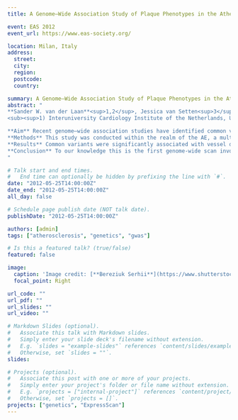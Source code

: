 ```yaml
---
title: A Genome–Wide Association Study of Plaque Phenotypes in the Athero–Express Biobank Study

event: EAS 2012
event_url: https://www.eas-society.org/

location: Milan, Italy
address:
  street: 
  city: 
  region: 
  postcode: 
  country: 

summary: A Genome–Wide Association Study of Plaque Phenotypes in the Athero–Express Biobank Study.
abstract: "
**Sander W. van der Laan**<sup>1,2</sup>, Jessica van Setten<sup>3</sup>, Arjan H. Schoneveld<sup>2</sup>, Sander M. van de Weg<sup>2</sup>, Claudia Tersteeg<sup>2</sup>, Chaylendra Strijder<sup>2</sup>, Mirjam B. Smeets<sup>2</sup>, Folkert W. Asselbergs<sup>3,4</sup>, Jean-Paul de Vries<sup>5</sup>, Frans L. Moll<sup>5</sup>, Dominique P.V. de Kleijn<sup>1,2</sup>, Paul I.W. de Bakker<sup>3,6,7</sup>, Gerard Pasterkamp<sup>1,2</sup></br>
<sub><sup>1) Interuniversity Cardiology Institute of the Netherlands, Utrecht, the Netherlands; 2) Experimental Cardiology Laboratory, University Medical Center Utrecht, Utrecht, the Netherlands; 3) Department of Medical Genetics, University Medical Center Utrecht, Utrecht, the Netherlands; 4) Department of Cardiology, University Medical Center Utrecht, Utrecht, the Netherlands; 5) Department of Vascular Surgery, University Medical Center Utrecht, Utrecht, the Netherlands; 6) Program in Medical and Population Genetics, Broad Institute, Cambridge, Massachusetts; 7) Department of Medicine, Harvard Medical School, Boston, Massachusetts.<sub><sup></br></br>

**Aim** Recent genome–wide association studies have identified common variants associated with primary cardiovascular disease (CVD). CVD is often caused by atherosclerosis, an inflammatory disease characterized by the continuous process of plaque formation and progression, ultimately leading to a thrombotic event. The Athero-Express Biobank Study (AE) has focused on histological and proteomic analysis of plaques in relation to clinical outcome. We hypothesized that common variants are associated with histological plaque phenotypes. </br></br>
**Methods** This study was conducted within the realm of the AE, a multicenter, prospective cohort study of patients undergoing endarterectomy. DNA derived from 831 patients was extracted and genotyped using Affymetrix SNP 5.0. Cursory quality assurance and imputation left 713 patient samples and 2,597,692 SNPs. Plaque phenotypes include lipid, macrophages, smooth muscle cells, calcification and vessel density, and were analyzed within a linear regression model correcting for age, gender and principal components. An additive genetic model was assumed. Additionally a versatile gene–based association study (VEGAS) was performed and Ingenuity Pathway Analysis (IPA) software was used to identify pathways.</br></br>
**Results** Common variants were significantly associated with vessel density (p< 5x10<sup>-8</sup>), but not with hemorrhage although inflammatory plaque phenotypes were suggestively associated (p< 5x10<sup>-6</sup>). VEGAS and IPA identified various pathways associated with intracellular matrix maintenance, inflammation, and angiogenesis in relation to vessel density.</br></br>
**Conclusion** To our knowledge this is the first genome-wide scan involving plaque phenotypes. Further research should focus on finding the causal mechanisms leading to plaque vessel formation, as vessel density has been demonstrated to associate with secondary CVD.
"

# Talk start and end times.
#   End time can optionally be hidden by prefixing the line with `#`.
date: "2012-05-25T14:00:00Z"
date_end: "2012-05-25T14:00:00Z"
all_day: false

# Schedule page publish date (NOT talk date).
publishDate: "2012-05-25T14:00:00Z"

authors: [admin]
tags: ["atherosclerosis", "genetics", "gwas"]

# Is this a featured talk? (true/false)
featured: false

image:
  caption: 'Image credit: [**Bereziuk Serhii**](https://www.shutterstock.com/g/bereziuk%20serhii)'
  focal_point: Right

url_code: ""
url_pdf: ""
url_slides: ""
url_video: ""

# Markdown Slides (optional).
#   Associate this talk with Markdown slides.
#   Simply enter your slide deck's filename without extension.
#   E.g. `slides = "example-slides"` references `content/slides/example-slides.md`.
#   Otherwise, set `slides = ""`.
slides:

# Projects (optional).
#   Associate this post with one or more of your projects.
#   Simply enter your project's folder or file name without extension.
#   E.g. `projects = ["internal-project"]` references `content/project/deep-learning/index.md`.
#   Otherwise, set `projects = []`.
projects: ["genetics", "ExpressScan"]
---
```


